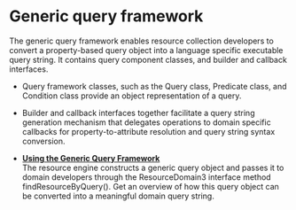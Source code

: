 # Generic query framework

The generic query framework enables resource collection developers to convert a property-based query object into a language specific executable query string. It contains query component classes, and builder and callback interfaces.

-   Query framework classes, such as the Query class, Predicate class, and Condition class provide an object representation of a query.
-   Builder and callback interfaces together facilitate a query string generation mechanism that delegates operations to domain specific callbacks for property-to-attribute resolution and query string syntax conversion.

-   **[Using the Generic Query Framework](../pzn/pzn_using_generic_query_framework.md)**  
The resource engine constructs a generic query object and passes it to domain developers through the ResourceDomain3 interface method findResourceByQuery\(\). Get an overview of how this query object can be converted into a meaningful domain query string.


